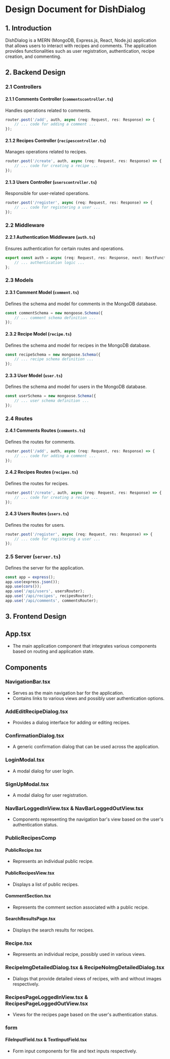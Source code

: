 # Design Document for DishDialog

## 1. Introduction

DishDialog is a MERN (MongoDB, Express.js, React, Node.js) application that allows users to interact with recipes and comments. The application provides functionalities such as user registration, authentication, recipe creation, and commenting.

## 2. Backend Design

### 2.1 Controllers

#### 2.1.1 Comments Controller (`commentscontroller.ts`)

Handles operations related to comments.

```typescript
router.post('/add', auth, async (req: Request, res: Response) => {
    // ... code for adding a comment ...
});
```
#### 2.1.2 Recipes Controller (`recipescontroller.ts`)
Manages operations related to recipes.

```typescript
router.post('/create', auth, async (req: Request, res: Response) => {
    // ... code for creating a recipe ...
});
```

#### 2.1.3 Users Controller (`userscontroller.ts`)
Responsible for user-related operations.

```typescript
router.post('/register', async (req: Request, res: Response) => {
    // ... code for registering a user ...
});
```

### 2.2 Middleware

#### 2.2.1 Authentication Middleware (`auth.ts`)
Ensures authentication for certain routes and operations.

```typescript
export const auth = async (req: Request, res: Response, next: NextFunction) => {
    // ... authentication logic ...
};
```

### 2.3 Models

#### 2.3.1 Comment Model (`comment.ts`)
Defines the schema and model for comments in the MongoDB database.

```typescript
const commentSchema = new mongoose.Schema({
    // ... comment schema definition ...
});
```

#### 2.3.2 Recipe Model (`recipe.ts`)
Defines the schema and model for recipes in the MongoDB database.

```typescript
const recipeSchema = new mongoose.Schema({
    // ... recipe schema definition ...
});
```

#### 2.3.3 User Model (`user.ts`)
Defines the schema and model for users in the MongoDB database.

```typescript
const userSchema = new mongoose.Schema({
    // ... user schema definition ...
});
```

### 2.4 Routes

#### 2.4.1 Comments Routes (`comments.ts`)
Defines the routes for comments.

```typescript
router.post('/add', auth, async (req: Request, res: Response) => {
    // ... code for adding a comment ...
});
```

#### 2.4.2 Recipes Routes (`recipes.ts`)
Defines the routes for recipes.

```typescript
router.post('/create', auth, async (req: Request, res: Response) => {
    // ... code for creating a recipe ...
});
```

#### 2.4.3 Users Routes (`users.ts`)
Defines the routes for users.

```typescript
router.post('/register', async (req: Request, res: Response) => {
    // ... code for registering a user ...
});
```

### 2.5 Server (`server.ts`)
Defines the server for the application.

```typescript
const app = express();
app.use(express.json());
app.use(cors());
app.use('/api/users', usersRouter);
app.use('/api/recipes', recipesRouter);
app.use('/api/comments', commentsRouter);
```

## 3. Frontend Design

## App.tsx
- The main application component that integrates various components based on routing and application state.

## Components

### NavigationBar.tsx
- Serves as the main navigation bar for the application.
- Contains links to various views and possibly user authentication options.

### AddEditRecipeDialog.tsx
- Provides a dialog interface for adding or editing recipes.

### ConfirmationDialog.tsx
- A generic confirmation dialog that can be used across the application.

### LoginModal.tsx
- A modal dialog for user login.

### SignUpModal.tsx
- A modal dialog for user registration.

### NavBarLoggedInView.tsx & NavBarLoggedOutView.tsx
- Components representing the navigation bar's view based on the user's authentication status.

### PublicRecipesComp

#### PublicRecipe.tsx
- Represents an individual public recipe.

#### PublicRecipesView.tsx
- Displays a list of public recipes.

#### CommentSection.tsx
- Represents the comment section associated with a public recipe.

#### SearchResultsPage.tsx
- Displays the search results for recipes.

### Recipe.tsx
- Represents an individual recipe, possibly used in various views.

### RecipeImgDetailedDialog.tsx & RecipeNoImgDetailedDialog.tsx
- Dialogs that provide detailed views of recipes, with and without images respectively.

### RecipesPageLoggedInView.tsx & RecipesPageLoggedOutView.tsx
- Views for the recipes page based on the user's authentication status.

### form

#### FileInputField.tsx & TextInputField.tsx
- Form input components for file and text inputs respectively.

